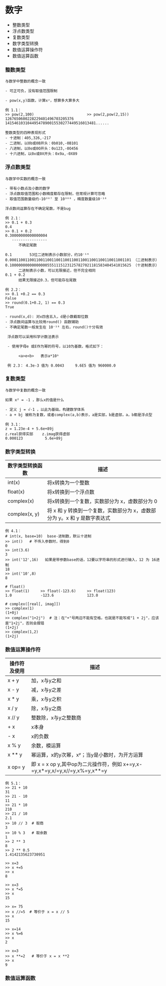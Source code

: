 # 数字

  - 整数类型
  - 浮点数类型
  - 复数类型
  - 数字类型转换
  - 数值运算操作符
  - 数值运算函数
  
  
### 整数类型

    与数学中整数的概念一致
    
    - 可正可负，没有取值范围限制
    
    - pow(x,y)函数，计算xʸ，想算多大算多大
    
    例 1.1：
    >> pow(2,100)                        >> pow(2,pow(2,15))
    1267650600228229401496703205376      14154610310449547890015530277449516013481......
    
    整数类型的四种表现形式
    - 十进制：405,326,-217
    - 二进制，以0b或0B开头：0b010,-0B101
    - 八进制，以0o或0O开头：0o123,-0O456
    - 十六进制，以0x或0X开头：0x9a,-0X89


### 浮点数类型

    与数学中实数的概念一致
    
    - 带有小数点及小数的数字
    - 浮点数取值范围和小数精度都存在限制，但常规计算可忽略
    - 取值范围数量级约-10³⁰⁷ 至 10³⁰⁸ ，精度数量级10⁻¹⁶
    
    浮点数间运算存在不确定尾数，不是bug
    
    例 2.1：
    >> 0.1 + 0.3 
    0.4 
    >> 0.1 + 0.2
    0.30000000000000004
       ----------------
          不确定尾数
          
    0.1        53位二进制表示小数部分，约10⁻¹⁶
    0.0001100110011001100110011001100110011001100110011001101 （二进制表示）
    0.1000000000000000055511151231257827021181583404541015625 （十进制表示）
          二进制表示小数，可以无限接近，但不完全相同
    0.1 + 0.2 
          结果无限接近0.3，但可能存在尾数
          
    例 2.2：      
    >> 0.1 +0.2 == 0.3
    False
    >> round(0.1+0.2, 1) == 0.3
    True
    
    - round(x,d): 对x四舍五入，d是小数截取位数
    - 浮点数间运算与比较用round() 函数辅助
    - 不确定尾数一般发生在 10⁻¹⁶ 左右，round()十分有效
    
     浮点数可以采用科学计数法表示
     
     - 使用字母e 或E作为幂的符号，以10为基数，格式如下：
     
          <a>e<b>   表示a*10ᵇ
          
     例 2.3： 4.3e-3 值为 0.0043     9.6E5 值为 960000.0
     

### 复数类型

    与数学中复数的概念一致 
    
    如果 x² = -1 ，那么x的值是什么
    
    - 定义 j = √-1 ，以此为基础，构建数学体系
    - a + bj 被称为复数，或者complex(a,b)表示，a是实部，b是虚部，a，b都是浮点型
     
    例 3.1：
    z = 1.23e-4 + 5.6e+89j
    z.real获得实部    z.imag获得虚部
    0.000123          5.6e+89j
    

### 数字类型转换

|数字类型转换函数|                                描述                                  |
|---------------|---------------------------------------------------------------------|
| int(x)        | 将x转换为一个整数                                                     |
| float(x)      | 将x转换到一个浮点数                                                   |
| complex(x)    | 将x转换到一个复数，实数部分为 x，虚数部分为 0                           |
| complex(x, y) | 将 x 和 y 转换到一个复数，实数部分为 x，虚数部分为 y。x 和 y 是数字表达式 |

    例 4.1：
    # int(x, base=10)  base-进制数，默认十进制
    >> int()   # 不传入参数时，得到0    
    0                                    
    >> int(3.6)
    3
    >> int('12',16)   如果是带参数base的话，12要以字符串的形式进行输入，12 为 16进制
    18
    >> int('10',8)
    8
    
    # float()
    >> float(1)     >> float(-123.6)     >> float(123)
    1.0             -123.6               123.0
    
    # complex([real[, imag]])
    >> complex(1)
    (1+0j)
    >> complex("1+2j")  # 注：在"+"号两边不能有空格，也就是不能写成"1 + 2j"，应该是"1+2j"，否则会报错
    (1+2j)
    >> complex(1,2)
    (1+2j)

    
### 数值运算操作符

|操作符及使用|                                描述                                     |
|-----------|------------------------------------------------------------------------|
| x + y     | 加，x与y之和                                                            |
| x - y     | 减，x与y之差                                                            |
| x * y     | 乘，x与y之积                                                            |
| x / y     | 除，x与y之商                                                            |
| x // y    | 整数除，x与y之整数商                                                     |
| + x       | x本身                                                                   |
| - x       | x的负数                                                                 |
| x % y     | 余数，模运算                                                             |
| x ** y    | 幂运算，x的y次幂，xʸ；当y是小数时，为开方运算                               |
| x op= y   | 即 x = x op y,其中op为二元操作符，例如 x+=y,x-=y,x*=y,x/=y,x//=y,x%=y,x**=y|

    例 5.1：
    >> 21 + 10
    31
    >> 21 - 10
    11
    >> 21 * 10
    210
    >> 21 / 10
    2.1
    >> 10 // 3  # 取商  
    3
    >> 10 % 3   # 取余数
    1
    >> 2 ** 3
    8
    >> 2 ** 0.5
    1.4142135623730951

    >> x=3
    >> x +=5
    >> x
    8
    
    >> x=3
    >> x *=5
    >> x
    15

    >> x= 75
    >> x //=5  # 等价于 x = x // 5
    >> x
    15
    
    >> x=14
    >> x %=6
    >> x
    2
        
    >> x=3    
    >> x **=2   # 等价于 x = x **2
    >> x 
    9
    

### 数值运算函数

    
    
    
    
    
